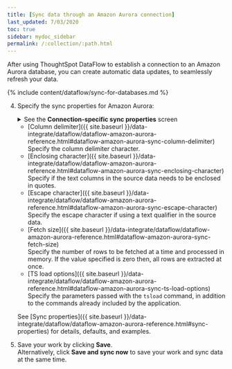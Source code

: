 ```yaml
---
title: [Sync data through an Amazon Aurora connection]
last_updated: 7/03/2020
toc: true
sidebar: mydoc_sidebar
permalink: /:collection/:path.html
---
```

After using ThoughtSpot DataFlow to establish a connection to an Amazon Aurora database, you can create automatic data updates, to seamlessly refresh your data.

{% include content/dataflow/sync-for-databases.md %}

4. Specify the sync properties for Amazon Aurora:

   <details>
        <summary>See the <strong>Connection-specific sync properties</strong> screen</summary>
     <p>
     <img src="../../images/dataflow-set-sync-properties-draft.png" alt="Enter sync details" /></p>
   </details>

   <!--![Enter connection details]({{ site.baseurl }}/images/dataflow-cassandra-create.png "Enter connection details")-->

   * [Column delimiter]({{ site.baseurl }}/data-integrate/dataflow/dataflow-amazon-aurora-reference.html#dataflow-amazon-aurora-sync-column-delimiter)<br/>Specify the column delimiter character.
   * [Enclosing character]({{ site.baseurl }}/data-integrate/dataflow/dataflow-amazon-aurora-reference.html#dataflow-amazon-aurora-sync-enclosing-character)<br/>Specify if the text columns in the source data needs to be enclosed in quotes.
   * [Escape character]({{ site.baseurl }}/data-integrate/dataflow/dataflow-amazon-aurora-reference.html#dataflow-amazon-aurora-sync-escape-character)<br/>Specify the escape character if using a text qualifier in the source data.
   * [Fetch size]({{ site.baseurl }}/data-integrate/dataflow/dataflow-amazon-aurora-reference.html#dataflow-amazon-aurora-sync-fetch-size)<br/>Specify the number of rows to be fetched at a time and processed in memory. If the value specified is zero then, all rows are extracted at once.
   * [TS load options]({{ site.baseurl }}/data-integrate/dataflow/dataflow-amazon-aurora-reference.html#dataflow-amazon-aurora-sync-ts-load-options)<br/>Specify the parameters passed with the <code>tsload</code> command, in addition to the commands already included by the application.

   See [Sync properties]({{ site.baseurl }}/data-integrate/dataflow/dataflow-amazon-aurora-reference.html#sync-properties) for details, defaults, and examples.

5. Save your work by clicking **Save**.<br/>Alternatively, click **Save and sync now** to save your work and sync data at the same time.
